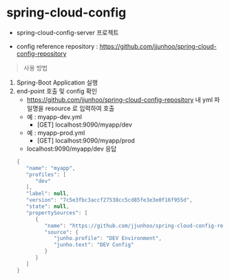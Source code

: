 # spring-cloud-config

- spring-cloud-config-server 프로젝트

- config reference repository : https://github.com/jjunhoo/spring-cloud-config-repository

> 사용 방법

1. Spring-Boot Application 실행
2. end-point 호출 및 config 확인
   - https://github.com/jjunhoo/spring-cloud-config-repository 내 yml 파일명을 resource 로 입력하여 호출
   - 예 : myapp-dev.yml
     - [GET] localhost:9090/myapp/dev
   - 예 : myapp-prod.yml
     - [GET] localhost:9090/myapp/prod
   - localhost:9090/myapp/dev 응답 
   ````java
   {
      "name": "myapp",
      "profiles": [
         "dev"
      ],
      "label": null,
      "version": "7c5e3fbc3accf27538cc5cd85fe3e3e0f16f955d",
      "state": null,
      "propertySources": [
         {
            "name": "https://github.com/jjunhoo/spring-cloud-config-repository/myapp-dev.yml",
            "source": {
               "junho.profile": "DEV Environment",
               "junho.text": "DEV Config"
            }
         }   
      ]
   }

   ````

